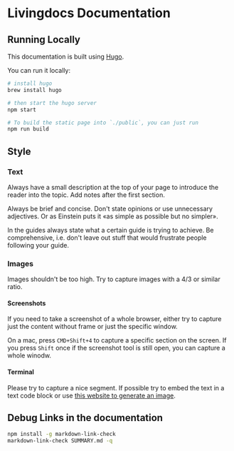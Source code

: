 # Livingdocs Documentation
## Running Locally

This documentation is built using [Hugo](https://gohugo.io/).

You can run it locally:
```bash
# install hugo
brew install hugo

# then start the hugo server
npm start

# To build the static page into `./public`, you can just run
npm run build
```

## Style
### Text

Always have a small description at the top of your page to introduce the reader into the topic. Add notes after the first section.

Always be brief and concise. Don't state opinions or use unnecessary adjectives. Or as Einstein puts it «as simple as possible but no simpler».

In the guides always state what a certain guide is trying to achieve. Be comprehensive, i.e. don't leave out stuff that would frustrate people following your guide.

### Images

Images shouldn't be too high. Try to capture images with a 4/3 or similar ratio.

#### Screenshots
If you need to take a screenshot of a whole browser, either try to capture just the content without frame or just the specific window.

On a mac, press `CMD+Shift+4` to capture a specific section on the screen.
If you press `Shift` once if the screenshot tool is still open, you can capture a whole winodw.


#### Terminal

Please try to capture a nice segment. If possible try to embed the text in a text code block or use [this website to generate an image](https://carbon.now.sh/?bg=rgba%28252%2C252%2C252%2C1%29&t=lucario&wt=none&l=auto&ds=false&dsyoff=20px&dsblur=68px&wc=true&wa=true&pv=56px&ph=56px&ln=false&fl=1&fm=Fira+Code&fs=14px&lh=152%25&si=false&es=2x&wm=false&code=%2524%2520ENVIRONMENT%253Dlocal%2520.%252Fbin%252Findex.js%2520database%250AUsage%253A%2520index.js%2520database%2520%253Ccommand%253E%250A%250AOptions%253A%250A%2520%2520-y%252C%2520--yes%2520%2520%2520Run%2520the%2520script%2520%2520%2520%2520%2520%2520%2520%2520%2520%2520%2520%2520%2520%2520%2520%2520%2520%2520%2520%2520%2520%2520%2520%2520%2520%2520%2520%2520%2520%2520%2520%2520%2520%2520%2520%2520%2520%2520%2520%2520%2520%2520%2520%2520%2520%2520%2520%2520%2520%2520%2520%2520%2520%2520%2520%2520%2520%2520%2520%2520%2520%2520%2520%2520%2520%2520%2520%2520%2520%2520%2520%2520%2520%2520%2520%2520%2520%2520%2520%2520%2520%2520%2520%2520%2520%2520%2520%2520%2520%2520%255Bboolean%255D%2520%255Bdefault%253A%2520false%255D%250A%2520%2520-h%252C%2520--help%2520%2520Show%2520help%2520%2520%2520%2520%2520%2520%2520%2520%2520%2520%2520%2520%2520%2520%2520%2520%2520%2520%2520%2520%2520%2520%2520%2520%2520%2520%2520%2520%2520%2520%2520%2520%2520%2520%2520%2520%2520%2520%2520%2520%2520%2520%2520%2520%2520%2520%2520%2520%2520%2520%2520%2520%2520%2520%2520%2520%2520%2520%2520%2520%2520%2520%2520%2520%2520%2520%2520%2520%2520%2520%2520%2520%2520%2520%2520%2520%2520%2520%2520%2520%2520%2520%2520%2520%2520%2520%2520%2520%2520%2520%2520%2520%2520%2520%2520%2520%2520%2520%2520%2520%2520%2520%2520%2520%2520%2520%2520%2520%2520%2520%2520%2520%255Bboolean%255D%250AExamples%253A%250A%2520%2520livingdocs-server%2520database%2520delete%2520%2520%2520%2520Drop%2520the%2520postgres%2520database%250A%2520%2520livingdocs-server%2520database%2520create%2520%2520%2520%2520Create%2520the%2520postgres%2520database%250A%2520%2520livingdocs-server%2520database%2520recreate%2520%2520Silently%2520drop%2520a%2520database%2520if%2520it%2520exists%2520and%2520create%2520it%2520again).

## Debug Links in the documentation

```bash
npm install -g markdown-link-check
markdown-link-check SUMMARY.md -q
```
